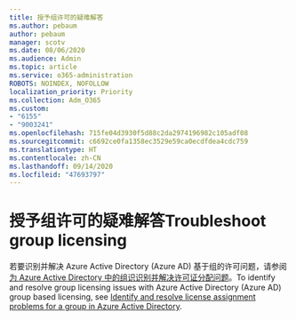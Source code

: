 ```yaml
---
title: 授予组许可的疑难解答
ms.author: pebaum
author: pebaum
manager: scotv
ms.date: 08/06/2020
ms.audience: Admin
ms.topic: article
ms.service: o365-administration
ROBOTS: NOINDEX, NOFOLLOW
localization_priority: Priority
ms.collection: Adm_O365
ms.custom:
- "6155"
- "9003241"
ms.openlocfilehash: 715fe04d3930f5d88c2da2974196982c105adf08
ms.sourcegitcommit: c6692ce0fa1358ec3529e59ca0ecdfdea4cdc759
ms.translationtype: HT
ms.contentlocale: zh-CN
ms.lasthandoff: 09/14/2020
ms.locfileid: "47693797"
---
```

# <a name="troubleshoot-group-licensing"></a><span data-ttu-id="f517e-102">授予组许可的疑难解答</span><span class="sxs-lookup"><span data-stu-id="f517e-102">Troubleshoot group licensing</span></span>

<span data-ttu-id="f517e-103">若要识别并解决 Azure Active Directory (Azure AD) 基于组的许可问题，请参阅[为 Azure Active Directory 中的组识识别并解决许可证分配问题](https://docs.microsoft.com/azure/active-directory/users-groups-roles/licensing-groups-resolve-problems)。</span><span class="sxs-lookup"><span data-stu-id="f517e-103">To identify and resolve group licensing issues with Azure Active Directory (Azure AD) group based licensing, see [Identify and resolve license assignment problems for a group in Azure Active Directory](https://docs.microsoft.com/azure/active-directory/users-groups-roles/licensing-groups-resolve-problems).</span></span>